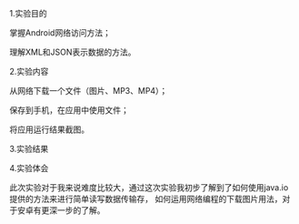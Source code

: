 1.实验目的

掌握Android网络访问方法；

理解XML和JSON表示数据的方法。

2.实验内容

从网络下载一个文件（图片、MP3、MP4）；

保存到手机，在应用中使用文件；

将应用运行结果截图。

3.实验结果



4.实验体会

此次实验对于我来说难度比较大，通过这次实验我初步了解到了如何使用java.io提供的方法来进行简单读写数据传输存，
如何运用网络编程的下载图片用法，对于安卓有更深一步的了解。
